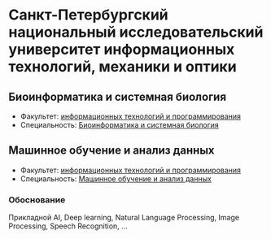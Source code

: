 # Санкт-Петербургский национальный исследовательский университет информационных технологий, механики и оптики

## Биоинформатика и системная биология

- Факультет: [информационных технологий и программирования](http://www.ifmo.ru/ru/viewfaculty/7/fakultet_informacionnyh_tehnologiy_i_programmirovaniya.htm)
- Специальность: [Биоинформатика и системная биология](https://abit.ifmo.ru/program/9832/)

## Машинное обучение и анализ данных
- Факультет: [информационных технологий и программирования](http://www.ifmo.ru/ru/viewfaculty/7/fakultet_informacionnyh_tehnologiy_i_programmirovaniya.htm)
- Специальность: [Машинное обучение и анализ данных](https://abit.ifmo.ru/program/10414/)

### Обоснование

Прикладной AI, Deep learning, Natural Language Processing, Image Processing,
Speech Recognition, ...
